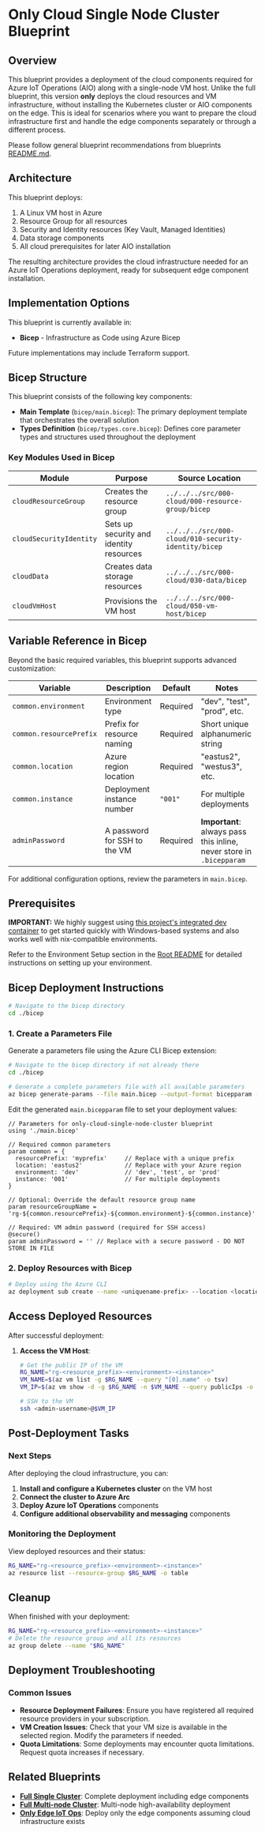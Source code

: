 # Only Cloud Single Node Cluster Blueprint

## Overview

This blueprint provides a deployment of the cloud components required for Azure IoT Operations (AIO) along with a single-node VM host. Unlike the full blueprint, this version **only** deploys the cloud resources and VM infrastructure, without installing the Kubernetes cluster or AIO components on the edge. This is ideal for scenarios where you want to prepare the cloud infrastructure first and handle the edge components separately or through a different process.

Please follow general blueprint recommendations from blueprints [README.md](../README.md).

## Architecture

This blueprint deploys:

1. A Linux VM host in Azure
2. Resource Group for all resources
3. Security and Identity resources (Key Vault, Managed Identities)
4. Data storage components
5. All cloud prerequisites for later AIO installation

The resulting architecture provides the cloud infrastructure needed for an Azure IoT Operations deployment, ready for subsequent edge component installation.

## Implementation Options

This blueprint is currently available in:

- **Bicep** - Infrastructure as Code using Azure Bicep

Future implementations may include Terraform support.

## Bicep Structure

This blueprint consists of the following key components:

- **Main Template** (`bicep/main.bicep`): The primary deployment template that orchestrates the overall solution
- **Types Definition** (`bicep/types.core.bicep`): Defines core parameter types and structures used throughout the deployment

### Key Modules Used in Bicep

| Module                  | Purpose                                 | Source Location                                      |
|-------------------------|-----------------------------------------|------------------------------------------------------|
| `cloudResourceGroup`    | Creates the resource group              | `../../../src/000-cloud/000-resource-group/bicep`    |
| `cloudSecurityIdentity` | Sets up security and identity resources | `../../../src/000-cloud/010-security-identity/bicep` |
| `cloudData`             | Creates data storage resources          | `../../../src/000-cloud/030-data/bicep`              |
| `cloudVmHost`           | Provisions the VM host                  | `../../../src/000-cloud/050-vm-host/bicep`           |

## Variable Reference in Bicep

Beyond the basic required variables, this blueprint supports advanced customization:

| Variable                | Description                  | Default  | Notes                                                                |
|-------------------------|------------------------------|----------|----------------------------------------------------------------------|
| `common.environment`    | Environment type             | Required | "dev", "test", "prod", etc.                                          |
| `common.resourcePrefix` | Prefix for resource naming   | Required | Short unique alphanumeric string                                     |
| `common.location`       | Azure region location        | Required | "eastus2", "westus3", etc.                                           |
| `common.instance`       | Deployment instance number   | `"001"`  | For multiple deployments                                             |
| `adminPassword`         | A password for SSH to the VM | Required | **Important**: always pass this inline, never store in `.bicepparam` |

For additional configuration options, review the parameters in `main.bicep`.

## Prerequisites

**IMPORTANT:** We highly suggest using [this project's integrated dev container](./.devcontainer/README.md) to get started quickly with Windows-based systems and also works well with nix-compatible environments.

Refer to the Environment Setup section in the [Root README](../README.md#getting-started-and-prerequisites-setup) for detailed instructions on setting up your environment.

## Bicep Deployment Instructions

```sh
# Navigate to the bicep directory
cd ./bicep
```

### 1. Create a Parameters File

Generate a parameters file using the Azure CLI Bicep extension:

```sh
# Navigate to the bicep directory if not already there
cd ./bicep

# Generate a complete parameters file with all available parameters
az bicep generate-params --file main.bicep --output-format bicepparam --include-params all > main.bicepparam
```

Edit the generated `main.bicepparam` file to set your deployment values:

```bicep
// Parameters for only-cloud-single-node-cluster blueprint
using './main.bicep'

// Required common parameters
param common = {
  resourcePrefix: 'myprefix'     // Replace with a unique prefix
  location: 'eastus2'            // Replace with your Azure region
  environment: 'dev'             // 'dev', 'test', or 'prod'
  instance: '001'                // For multiple deployments
}

// Optional: Override the default resource group name
param resourceGroupName = 'rg-${common.resourcePrefix}-${common.environment}-${common.instance}'

// Required: VM admin password (required for SSH access)
@secure()
param adminPassword = '' // Replace with a secure password - DO NOT STORE IN FILE
```

### 2. Deploy Resources with Bicep

```sh
# Deploy using the Azure CLI
az deployment sub create --name <uniquename-prefix> --location <location> --parameters ./main.bicepparam
```

## Access Deployed Resources

After successful deployment:

1. **Access the VM Host**:

   ```sh
   # Get the public IP of the VM
   RG_NAME="rg-<resource_prefix>-<environment>-<instance>"
   VM_NAME=$(az vm list -g $RG_NAME --query "[0].name" -o tsv)
   VM_IP=$(az vm show -d -g $RG_NAME -n $VM_NAME --query publicIps -o tsv)

   # SSH to the VM
   ssh <admin-username>@$VM_IP
   ```

## Post-Deployment Tasks

### Next Steps

After deploying the cloud infrastructure, you can:

1. **Install and configure a Kubernetes cluster** on the VM host
2. **Connect the cluster to Azure Arc**
3. **Deploy Azure IoT Operations** components
4. **Configure additional observability and messaging** components

### Monitoring the Deployment

View deployed resources and their status:

```bash
RG_NAME="rg-<resource_prefix>-<environment>-<instance>"
az resource list --resource-group $RG_NAME -o table
```

## Cleanup

When finished with your deployment:

```sh
RG_NAME="rg-<resource_prefix>-<environment>-<instance>"
# Delete the resource group and all its resources
az group delete --name "$RG_NAME"
```

## Deployment Troubleshooting

### Common Issues

- **Resource Deployment Failures**: Ensure you have registered all required resource providers in your subscription.
- **VM Creation Issues**: Check that your VM size is available in the selected region. Modify the parameters if needed.
- **Quota Limitations**: Some deployments may encounter quota limitations. Request quota increases if necessary.

## Related Blueprints

- **[Full Single Cluster](../full-single-node-cluster/README.md)**: Complete deployment including edge components
- **[Full Multi-node Cluster](../full-multi-node-cluster/README.md)**: Multi-node high-availability deployment
- **[Only Edge IoT Ops](../only-edge-iot-ops/README.md)**: Deploy only the edge components assuming cloud infrastructure exists
